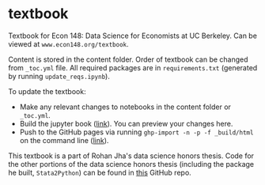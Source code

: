 # textbook
Textbook for Econ 148: Data Science for Economists at UC Berkeley. Can be viewed at `www.econ148.org/textbook`.

Content is stored in the content folder. Order of textbook can be changed from `_toc.yml` file. All required packages are in `requirements.txt` (generated by running `update_reqs.ipynb`).

To update the textbook:
- Make any relevant changes to notebooks in the content folder or `_toc.yml`.
- Build the jupyter book ([link](https://jupyterbook.org/en/stable/start/build.html)). You can preview your changes here.
- Push to the GitHub pages via running `ghp-import -n -p -f _build/html` on the command line ([link](https://jupyterbook.org/en/stable/start/publish.html)).

This textbook is a part of Rohan Jha's data science honors thesis. Code for the other portions of the data science honors thesis (including the package he built, `Stata2Python`) can be found in [this](https://github.com/rohanjha123/data-h195) GitHub repo.
